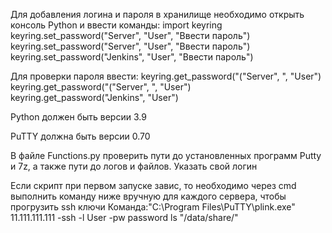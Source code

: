 Для добавления логина и пароля в хранилище необходимо открыть консоль Python и ввести команды:
    import keyring
    keyring.set_password("Server", "User", "Ввести пароль")
    keyring.set_password("Server", "User", "Ввести пароль")
    keyring.set_password("Jenkins", "User", "Ввести пароль")

Для проверки пароля ввести:
    keyring.get_password("("Server", ", "User")
    keyring.get_password("("Server", ", "User")
    keyring.get_password("Jenkins", "User")

Python должен быть версии 3.9

PuTTY должна быть версии 0.70

В файле Functions.py проверить пути до установленных программ Putty и 7z, а также пути до логов и файлов. Указать свой логин

Если скрипт при первом запуске завис, то необходимо через cmd выполнить команду ниже вручную для каждого сервера, чтобы прогрузить ssh ключи
Команда:"C:\Program Files\PuTTY\plink.exe" 11.111.111.111 -ssh -l User -pw password ls "/data/share/"
